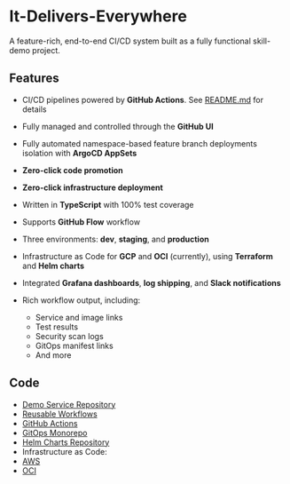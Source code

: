 # It-Delivers-Everywhere

A feature-rich, end-to-end CI/CD system built as a fully functional skill-demo project.

## Features

- CI/CD pipelines powered by **GitHub Actions**.
  See [README.md](https://github.com/mdefenders/it-delivers-everywhere?tab=readme-ov-file#brief-developer-onboarding-guide)
  for details
- Fully managed and controlled through the **GitHub UI**
- Fully automated namespace-based feature branch deployments isolation with **ArgoCD AppSets**
- **Zero-click code promotion**
- **Zero-click infrastructure deployment**
- Written in **TypeScript** with 100% test coverage
- Supports **GitHub Flow** workflow
- Three environments: **dev**, **staging**, and **production**
- Infrastructure as Code for **GCP** and **OCI** (currently), using **Terraform** and **Helm charts**

- Integrated **Grafana dashboards**, **log shipping**, and **Slack notifications**
- Rich workflow output, including:
    - Service and image links
    - Test results
    - Security scan logs
    - GitOps manifest links
    - And more

## Code

- [Demo Service Repository](https://github.com/mdefenders/it-delivers-everywhere)
- [Reusable Workflows](https://github.com/mdefenders/shared-workflows)
- [GitHub Actions](https://github.com/orgs/mdefenders-actions/repositories)
- [GitOps Monorepo](https://github.com/mdefenders/it-delivers-everywhere-gitops)
- [Helm Charts Repository](https://github.com/mdefenders/helmcharts)
- Infrastructure as Code:
- [AWS](https://github.com/mdefenders/it-delivers-everywhere-iac-aws)
- [OCI](https://github.com/mdefenders/it-delivers-everywhere-iac-oci)



